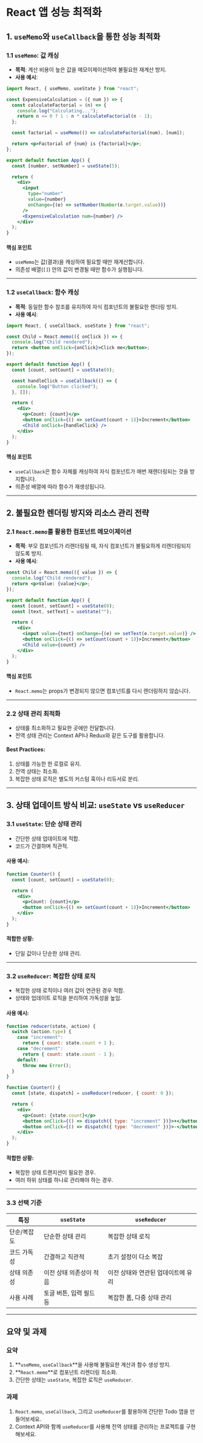 # React 앱 성능 최적화

## 1. `useMemo`와 `useCallback`을 통한 성능 최적화

### **1.1 `useMemo`: 값 캐싱**
- **목적**: 계산 비용이 높은 값을 메모이제이션하여 불필요한 재계산 방지.
- **사용 예시**:
```jsx
import React, { useMemo, useState } from "react";

const ExpensiveCalculation = ({ num }) => {
  const calculateFactorial = (n) => {
    console.log("Calculating...");
    return n <= 0 ? 1 : n * calculateFactorial(n - 1);
  };

  const factorial = useMemo(() => calculateFactorial(num), [num]);

  return <p>Factorial of {num} is {factorial}</p>;
};

export default function App() {
  const [number, setNumber] = useState(5);

  return (
    <div>
      <input
        type="number"
        value={number}
        onChange={(e) => setNumber(Number(e.target.value))}
      />
      <ExpensiveCalculation num={number} />
    </div>
  );
}
```

#### **핵심 포인트**
- `useMemo`는 값(결과)을 캐싱하여 필요할 때만 재계산합니다.
- 의존성 배열(`[]`) 안의 값이 변경될 때만 함수가 실행됩니다.

---

### **1.2 `useCallback`: 함수 캐싱**
- **목적**: 동일한 함수 참조를 유지하여 자식 컴포넌트의 불필요한 렌더링 방지.
- **사용 예시**:
```jsx
import React, { useCallback, useState } from "react";

const Child = React.memo(({ onClick }) => {
  console.log("Child rendered");
  return <button onClick={onClick}>Click me</button>;
});

export default function App() {
  const [count, setCount] = useState(0);

  const handleClick = useCallback(() => {
    console.log("Button clicked");
  }, []);

  return (
    <div>
      <p>Count: {count}</p>
      <button onClick={() => setCount(count + 1)}>Increment</button>
      <Child onClick={handleClick} />
    </div>
  );
}
```

#### **핵심 포인트**
- `useCallback`은 함수 자체를 캐싱하여 자식 컴포넌트가 매번 재렌더링되는 것을 방지합니다.
- 의존성 배열에 따라 함수가 재생성됩니다.

---

## 2. 불필요한 렌더링 방지와 리소스 관리 전략

### **2.1 `React.memo`를 활용한 컴포넌트 메모이제이션**
- **목적**: 부모 컴포넌트가 리렌더링될 때, 자식 컴포넌트가 불필요하게 리렌더링되지 않도록 방지.
- **사용 예시**:
```jsx
const Child = React.memo(({ value }) => {
  console.log("Child rendered");
  return <p>Value: {value}</p>;
});

export default function App() {
  const [count, setCount] = useState(0);
  const [text, setText] = useState("");

  return (
    <div>
      <input value={text} onChange={(e) => setText(e.target.value)} />
      <button onClick={() => setCount(count + 1)}>Increment</button>
      <Child value={count} />
    </div>
  );
}
```

#### **핵심 포인트**
- `React.memo`는 props가 변경되지 않으면 컴포넌트를 다시 렌더링하지 않습니다.

---

### **2.2 상태 관리 최적화**
- 상태를 최소화하고 필요한 곳에만 전달합니다.
- 전역 상태 관리는 Context API나 Redux와 같은 도구를 활용합니다.

#### Best Practices:
1. 상태를 가능한 한 로컬로 유지.
2. 전역 상태는 최소화.
3. 복잡한 상태 로직은 별도의 커스텀 훅이나 리듀서로 분리.

---

## 3. 상태 업데이트 방식 비교: `useState` vs `useReducer`

### **3.1 `useState`: 단순 상태 관리**
- 간단한 상태 업데이트에 적합.
- 코드가 간결하며 직관적.

#### 사용 예시:
```jsx
function Counter() {
  const [count, setCount] = useState(0);

  return (
    <div>
      <p>Count: {count}</p>
      <button onClick={() => setCount(count + 1)}>Increment</button>
    </div>
  );
}
```

#### 적합한 상황:
- 단일 값이나 단순한 상태 관리.

---

### **3.2 `useReducer`: 복잡한 상태 로직**
- 복잡한 상태 로직이나 여러 값이 연관된 경우 적합.
- 상태와 업데이트 로직을 분리하여 가독성을 높임.

#### 사용 예시:
```jsx
function reducer(state, action) {
  switch (action.type) {
    case "increment":
      return { count: state.count + 1 };
    case "decrement":
      return { count: state.count - 1 };
    default:
      throw new Error();
  }
}

function Counter() {
  const [state, dispatch] = useReducer(reducer, { count: 0 });

  return (
    <div>
      <p>Count: {state.count}</p>
      <button onClick={() => dispatch({ type: "increment" })}>+</button>
      <button onClick={() => dispatch({ type: "decrement" })}>-</button>
    </div>
  );
}
```

#### 적합한 상황:
- 복잡한 상태 트랜지션이 필요한 경우.
- 여러 하위 상태를 하나로 관리해야 하는 경우.

---

### **3.3 선택 기준**
| 특징               | `useState`                              | `useReducer`                          |
|--------------------|-----------------------------------------|---------------------------------------|
| 단순/복잡도       | 단순한 상태 관리                       | 복잡한 상태 로직                     |
| 코드 가독성       | 간결하고 직관적                         | 초기 설정이 다소 복잡                 |
| 상태 의존성       | 이전 상태 의존성이 적음                 | 이전 상태와 연관된 업데이트에 유리     |
| 사용 사례         | 토글 버튼, 입력 필드 등                | 복잡한 폼, 다중 상태 관리             |

---

## 요약 및 과제

### 요약
1. **`useMemo`, `useCallback`**을 사용해 불필요한 계산과 함수 생성 방지.
2. **`React.memo`**로 컴포넌트 리렌더링 최소화.
3. 간단한 상태는 `useState`, 복잡한 로직은 `useReducer`.

### 과제
1. `React.memo`, `useCallback`, 그리고 `useReducer`를 활용하여 간단한 Todo 앱을 만들어보세요.
2. Context API와 함께 `useReducer`를 사용해 전역 상태를 관리하는 프로젝트를 구현해보세요.
